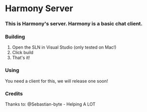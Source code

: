 # Harmony Server
### This is Harmony's server. Harmony is a basic chat client.

### Building

1. Open the SLN in Visual Studio (only tested on Mac!)
2. Click build
3. That's it!

### Using
You need a client for this, we will release one soon!

### Credits

Thanks to:
@Sebastian-byte - Helping A LOT